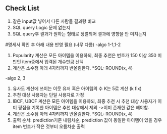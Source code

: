 ## Check List
1. 같은 input값 넣어서 다른 사람들 결과랑 비교
2. SQL query Logic 문제 없는지
3. SQL query후 결과가 원하는 형태로 정렬되어 결과에 영향을 안 미치는지


#명세서 확인 후 아래 내용 반영 필요 (너무 다름)
-algo 1-1,1-2
1) Popularity 계산은 모든 아이템을 이용하되, 최종 추천은 번호가 150 이상 350 미만인 item중에서 입력된 개수만큼 선택 
2) 계산은 소수점 아래 4자리까지 반올림한다. *SQL: ROUND(x, 4) 

-algo 2, 3
1) 유사도 계산에 쓰이는 이웃 유저 혹은 아이템의 수 K는 5로 계산 (k fix)
2) 추천 대상 사용자는 단일 사용자로 가정
3) IBCF, UBCF 계산은 모든 아이템을 이용하되, 최종 추천 시 추천 대상 사용자가 이미 평점을 기록한 아이템은 추천 대상에서 제외 
->이미 존재한 값은 빼야함.
4) 계산은 소수점 아래 4자리까지 반올림한다. *SQL: ROUND(x, 4) 
5) 출력 순서: prediction기준 내림차순, prediction 값이 동일한 아이템이 있을 경우 item 번호가 작은 것부터 오름차순 출력